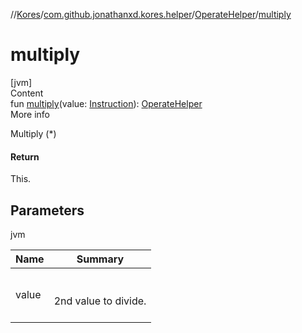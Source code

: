 //[Kores](../../index.md)/[com.github.jonathanxd.kores.helper](../index.md)/[OperateHelper](index.md)/[multiply](multiply.md)



# multiply  
[jvm]  
Content  
fun [multiply](multiply.md)(value: [Instruction](../../com.github.jonathanxd.kores/-instruction/index.md)): [OperateHelper](index.md)  
More info  


Multiply (*)



#### Return  


This.



## Parameters  
  
jvm  
  
|  Name|  Summary| 
|---|---|
| <a name="com.github.jonathanxd.kores.helper/OperateHelper/multiply/#com.github.jonathanxd.kores.Instruction/PointingToDeclaration/"></a>value| <a name="com.github.jonathanxd.kores.helper/OperateHelper/multiply/#com.github.jonathanxd.kores.Instruction/PointingToDeclaration/"></a><br><br>2nd value to divide.<br><br>
  
  



